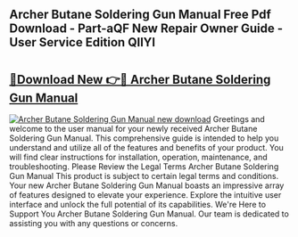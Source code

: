 ## Archer Butane Soldering Gun Manual Free Pdf Download - Part-aQF New Repair Owner Guide - User Service Edition QIlYl

# <h2><a href="http://bc25021.oget.top/?id=Archer+Butane+Soldering+Gun+Manual">🔗Download New 👉🔴 Archer Butane Soldering Gun Manual</a></h2>

[![Archer Butane Soldering Gun Manual new download](https://i.imgur.com/5g1atiW.png)](http://bc25021.oget.top/?id=Archer+Butane+Soldering+Gun+Manual)
Greetings and welcome to the user manual for your newly received Archer Butane Soldering Gun Manual. This comprehensive guide is intended to help you understand and utilize all of the features and benefits of your product. You will find clear instructions for installation, operation, maintenance, and troubleshooting. Please Review the Legal Terms Archer Butane Soldering Gun Manual This product is subject to certain legal terms and conditions. Your new Archer Butane Soldering Gun Manual boasts an impressive array of features designed to elevate your experience. Explore the intuitive user interface and unlock the full potential of its capabilities. We're Here to Support You Archer Butane Soldering Gun Manual. Our team is dedicated to assisting you with any questions or concerns.
